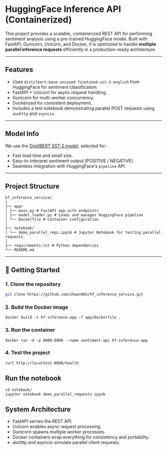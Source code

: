 # HuggingFace Inference API (Containerized)

This project provides a scalable, containerized REST API for performing sentiment analysis using a pre-trained HuggingFace model. Built with FastAPI, Gunicorn, Uvicorn, and Docker, it is optimized to handle **multiple parallel inference requests** efficiently in a production-ready architecture.

---

## Features

- Uses `distilbert-base-uncased-finetuned-sst-2-english` from HuggingFace for sentiment classification.
- FastAPI + Uvicorn for async request handling.
- Gunicorn for multi-worker concurrency.
- Dockerized for consistent deployment.
- Includes a test notebook demonstrating parallel POST requests using `aiohttp` and `asyncio`.

---

## Model Info

We use the [DistilBERT SST-2 model](https://huggingface.co/distilbert-base-uncased-finetuned-sst-2-english), selected for:

- Fast load time and small size.
- Easy-to-interpret sentiment output (POSITIVE / NEGATIVE).
- Seamless integration with HuggingFace's `pipeline` API.

---

## Project Structure

```
hf_inference_service/
│
├── app/
│ ├── main.py # FastAPI app with endpoints
│ ├── model_loader.py # Loads and manages HuggingFace pipeline
│ └── Dockerfile # Container configuration
│
├── notebook/
│ └── demo_parallel_reqs.ipynb # Jupyter Notebook for testing parallel requests
│
├── requirements.txt # Python dependencies
└── README.md
```
---

## 🚀 Getting Started

### 1. Clone the repository
```bash
git clone https://github.com/shaan965/hf_inference_service.git
```

### 2. Build the Docker image
```
docker build -t hf-inference-app -f app/Dockerfile .
```

### 3. Run the container
```
docker run -d -p 8000:8000 --name sentiment-api hf-inference-app
```
### 4. Test the project 
```
curl http://localhost:8000/health
```

## Run the notebook 
```
cd notebook/
jupyter notebook demo_parallel_requests.ipynb
```

## System Architecture
- FastAPI serves the REST API.
- Uvicorn enables async request processing.
- Gunicorn spawns multiple worker processes.
- Docker containers wrap everything for consistency and portability.
- aiohttp and asyncio simulate parallel client requests.
